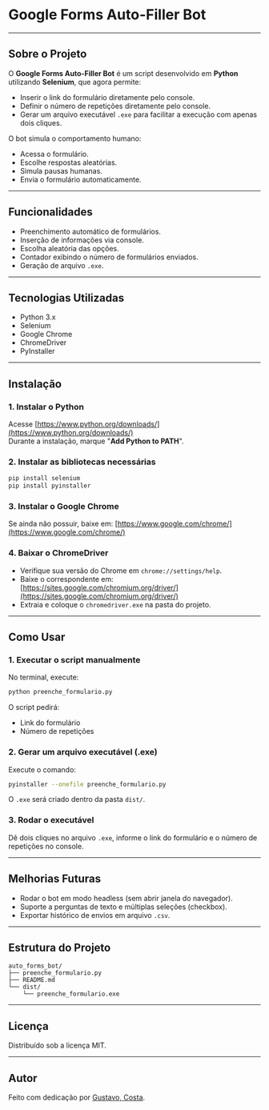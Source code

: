 # Google Forms Auto-Filler Bot

---

## Sobre o Projeto

O **Google Forms Auto-Filler Bot** é um script desenvolvido em **Python** utilizando **Selenium**, que agora permite:
- Inserir o link do formulário diretamente pelo console.
- Definir o número de repetições diretamente pelo console.
- Gerar um arquivo executável `.exe` para facilitar a execução com apenas dois cliques.

O bot simula o comportamento humano:
- Acessa o formulário.
- Escolhe respostas aleatórias.
- Simula pausas humanas.
- Envia o formulário automaticamente.

---

## Funcionalidades

- Preenchimento automático de formulários.
- Inserção de informações via console.
- Escolha aleatória das opções.
- Contador exibindo o número de formulários enviados.
- Geração de arquivo `.exe`.

---

## Tecnologias Utilizadas

- Python 3.x
- Selenium
- Google Chrome
- ChromeDriver
- PyInstaller

---

## Instalação

### 1. Instalar o Python

Acesse [https://www.python.org/downloads/](https://www.python.org/downloads/)  
Durante a instalação, marque "**Add Python to PATH**".

### 2. Instalar as bibliotecas necessárias

```bash
pip install selenium
pip install pyinstaller
```

### 3. Instalar o Google Chrome

Se ainda não possuir, baixe em: [https://www.google.com/chrome/](https://www.google.com/chrome/)

### 4. Baixar o ChromeDriver

- Verifique sua versão do Chrome em `chrome://settings/help`.
- Baixe o correspondente em: [https://sites.google.com/chromium.org/driver/](https://sites.google.com/chromium.org/driver/)
- Extraia e coloque o `chromedriver.exe` na pasta do projeto.

---

## Como Usar

### 1. Executar o script manualmente

No terminal, execute:

```bash
python preenche_formulario.py
```

O script pedirá:
- Link do formulário
- Número de repetições

### 2. Gerar um arquivo executável (.exe)

Execute o comando:

```bash
pyinstaller --onefile preenche_formulario.py
```

O `.exe` será criado dentro da pasta `dist/`.

### 3. Rodar o executável

Dê dois cliques no arquivo `.exe`, informe o link do formulário e o número de repetições no console.

---

## Melhorias Futuras

- Rodar o bot em modo headless (sem abrir janela do navegador).
- Suporte a perguntas de texto e múltiplas seleções (checkbox).
- Exportar histórico de envios em arquivo `.csv`.

---

## Estrutura do Projeto

```
auto_forms_bot/
├── preenche_formulario.py
├── README.md
└── dist/
    └── preenche_formulario.exe
```

---

## Licença

Distribuído sob a licença MIT.

---

## Autor

Feito com dedicação por [Gustavo, Costa](https://github.com/Gustavop123).
